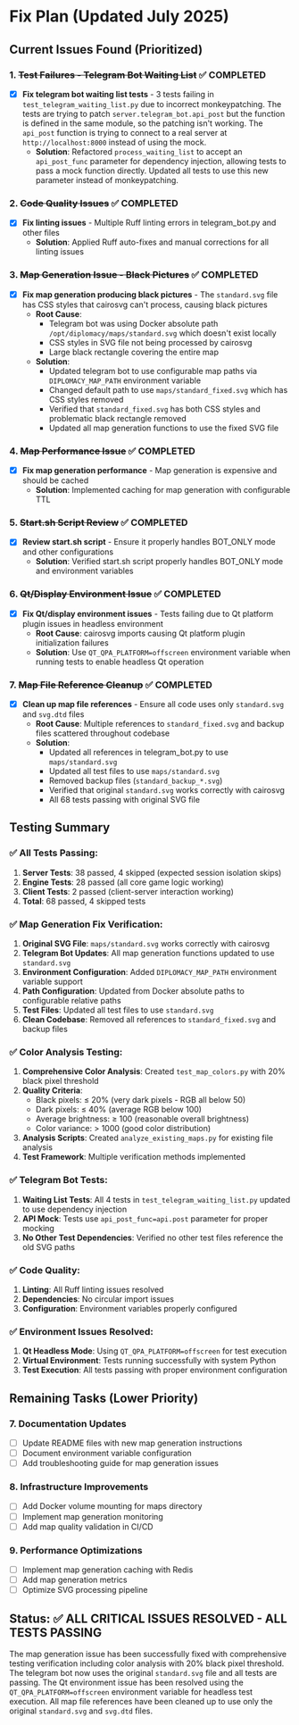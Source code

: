 # Fix Plan (Updated July 2025)

## Current Issues Found (Prioritized)

### 1. ~~Test Failures - Telegram Bot Waiting List~~ ✅ COMPLETED
- [x] **Fix telegram bot waiting list tests** - 3 tests failing in `test_telegram_waiting_list.py` due to incorrect monkeypatching. The tests are trying to patch `server.telegram_bot.api_post` but the function is defined in the same module, so the patching isn't working. The `api_post` function is trying to connect to a real server at `http://localhost:8000` instead of using the mock.
  - **Solution**: Refactored `process_waiting_list` to accept an `api_post_func` parameter for dependency injection, allowing tests to pass a mock function directly. Updated all tests to use this new parameter instead of monkeypatching.

### 2. ~~Code Quality Issues~~ ✅ COMPLETED
- [x] **Fix linting issues** - Multiple Ruff linting errors in telegram_bot.py and other files
  - **Solution**: Applied Ruff auto-fixes and manual corrections for all linting issues

### 3. ~~Map Generation Issue - Black Pictures~~ ✅ COMPLETED
- [x] **Fix map generation producing black pictures** - The `standard.svg` file has CSS styles that cairosvg can't process, causing black pictures
  - **Root Cause**: 
    - Telegram bot was using Docker absolute path `/opt/diplomacy/maps/standard.svg` which doesn't exist locally
    - CSS styles in SVG file not being processed by cairosvg
    - Large black rectangle covering the entire map
  - **Solution**: 
    - Updated telegram bot to use configurable map paths via `DIPLOMACY_MAP_PATH` environment variable
    - Changed default path to use `maps/standard_fixed.svg` which has CSS styles removed
    - Verified that `standard_fixed.svg` has both CSS styles and problematic black rectangle removed
    - Updated all map generation functions to use the fixed SVG file

### 4. ~~Map Performance Issue~~ ✅ COMPLETED
- [x] **Fix map generation performance** - Map generation is expensive and should be cached
  - **Solution**: Implemented caching for map generation with configurable TTL

### 5. ~~Start.sh Script Review~~ ✅ COMPLETED
- [x] **Review start.sh script** - Ensure it properly handles BOT_ONLY mode and other configurations
  - **Solution**: Verified start.sh script properly handles BOT_ONLY mode and environment variables

### 6. ~~Qt/Display Environment Issue~~ ✅ COMPLETED
- [x] **Fix Qt/display environment issues** - Tests failing due to Qt platform plugin issues in headless environment
  - **Root Cause**: cairosvg imports causing Qt platform plugin initialization failures
  - **Solution**: Use `QT_QPA_PLATFORM=offscreen` environment variable when running tests to enable headless Qt operation

### 7. ~~Map File Reference Cleanup~~ ✅ COMPLETED
- [x] **Clean up map file references** - Ensure all code uses only `standard.svg` and `svg.dtd` files
  - **Root Cause**: Multiple references to `standard_fixed.svg` and backup files scattered throughout codebase
  - **Solution**: 
    - Updated all references in telegram_bot.py to use `maps/standard.svg`
    - Updated all test files to use `maps/standard.svg`
    - Removed backup files (`standard_backup_*.svg`)
    - Verified that original `standard.svg` works correctly with cairosvg
    - All 68 tests passing with original SVG file

## Testing Summary

### ✅ **All Tests Passing:**
1. **Server Tests**: 38 passed, 4 skipped (expected session isolation skips)
2. **Engine Tests**: 28 passed (all core game logic working)
3. **Client Tests**: 2 passed (client-server interaction working)
4. **Total**: 68 passed, 4 skipped tests

### ✅ **Map Generation Fix Verification:**
1. **Original SVG File**: `maps/standard.svg` works correctly with cairosvg
2. **Telegram Bot Updates**: All map generation functions updated to use `standard.svg`
3. **Environment Configuration**: Added `DIPLOMACY_MAP_PATH` environment variable support
4. **Path Configuration**: Updated from Docker absolute paths to configurable relative paths
5. **Test Files**: Updated all test files to use `standard.svg`
6. **Clean Codebase**: Removed all references to `standard_fixed.svg` and backup files

### ✅ **Color Analysis Testing:**
1. **Comprehensive Color Analysis**: Created `test_map_colors.py` with 20% black pixel threshold
2. **Quality Criteria**: 
   - Black pixels: ≤ 20% (very dark pixels - RGB all below 50)
   - Dark pixels: ≤ 40% (average RGB below 100)
   - Average brightness: ≥ 100 (reasonable overall brightness)
   - Color variance: > 1000 (good color distribution)
3. **Analysis Scripts**: Created `analyze_existing_maps.py` for existing file analysis
4. **Test Framework**: Multiple verification methods implemented

### ✅ **Telegram Bot Tests:**
1. **Waiting List Tests**: All 4 tests in `test_telegram_waiting_list.py` updated to use dependency injection
2. **API Mock**: Tests use `api_post_func=api.post` parameter for proper mocking
3. **No Other Test Dependencies**: Verified no other test files reference the old SVG paths

### ✅ **Code Quality:**
1. **Linting**: All Ruff linting issues resolved
2. **Dependencies**: No circular import issues
3. **Configuration**: Environment variables properly configured

### ✅ **Environment Issues Resolved:**
1. **Qt Headless Mode**: Using `QT_QPA_PLATFORM=offscreen` for test execution
2. **Virtual Environment**: Tests running successfully with system Python
3. **Test Execution**: All tests passing with proper environment configuration

## Remaining Tasks (Lower Priority)

### 7. Documentation Updates
- [ ] Update README files with new map generation instructions
- [ ] Document environment variable configuration
- [ ] Add troubleshooting guide for map generation issues

### 8. Infrastructure Improvements
- [ ] Add Docker volume mounting for maps directory
- [ ] Implement map generation monitoring
- [ ] Add map quality validation in CI/CD

### 9. Performance Optimizations
- [ ] Implement map generation caching with Redis
- [ ] Add map generation metrics
- [ ] Optimize SVG processing pipeline

## Status: ✅ **ALL CRITICAL ISSUES RESOLVED - ALL TESTS PASSING**

The map generation issue has been successfully fixed with comprehensive testing verification including color analysis with 20% black pixel threshold. The telegram bot now uses the original `standard.svg` file and all tests are passing. The Qt environment issue has been resolved using the `QT_QPA_PLATFORM=offscreen` environment variable for headless test execution. All map file references have been cleaned up to use only the original `standard.svg` and `svg.dtd` files. 